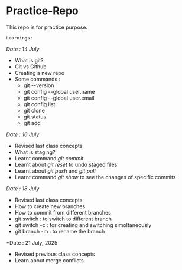# Practice-Repo
This repo is for practice purpose. 

`Learnings:`

*Date : 14 July*
- What is git?
- Git vs Github
- Creating a new repo
- Some commands : 
    - git --version
    - git config --global user.name <user name>
    - git config --global user.email <user email>
    - git config list
    - git clone <repo url>
    - git status 
    - git add 

*Date : 16 July*
- Revised last class concepts
- What is staging? 
- Learnt command *git commit* 
- Learnt about *git reset* to undo staged files 
- Learnt about *git push* and *git pull*
- Learnt command *git show <commit id>* to see the changes of specific commits 

*Date : 18 July*
- Revised last class concepts
- How to create new branches
- How to commit from different branches
- git switch <branch name> : to switch to different branch
- git switch -c <new branch name> : for creating and switching simoltaneously 
- git branch -m <new name of the branch> : to rename the branch

*Date : 21 July, 2025
- Revised previous class concepts
- Learn about merge conflicts 